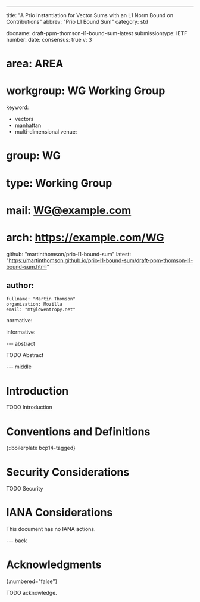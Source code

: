 ---
title: "A Prio Instantiation for Vector Sums with an L1 Norm Bound on Contributions"
abbrev: "Prio L1 Bound Sum"
category: std

docname: draft-ppm-thomson-l1-bound-sum-latest
submissiontype: IETF
number:
date:
consensus: true
v: 3
# area: AREA
# workgroup: WG Working Group
keyword:
 - vectors
 - manhattan
 - multi-dimensional
venue:
#  group: WG
#  type: Working Group
#  mail: WG@example.com
#  arch: https://example.com/WG
  github: "martinthomson/prio-l1-bound-sum"
  latest: "https://martinthomson.github.io/prio-l1-bound-sum/draft-ppm-thomson-l1-bound-sum.html"

author:
 -
    fullname: "Martin Thomson"
    organization: Mozilla
    email: "mt@lowentropy.net"

normative:

informative:


--- abstract

TODO Abstract


--- middle

# Introduction

TODO Introduction


# Conventions and Definitions

{::boilerplate bcp14-tagged}


# Security Considerations

TODO Security


# IANA Considerations

This document has no IANA actions.


--- back

# Acknowledgments
{:numbered="false"}

TODO acknowledge.
